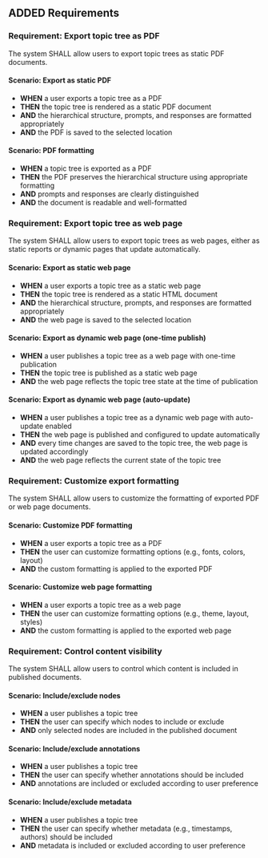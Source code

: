 ## ADDED Requirements

### Requirement: Export topic tree as PDF
The system SHALL allow users to export topic trees as static PDF documents.

#### Scenario: Export as static PDF
- **WHEN** a user exports a topic tree as a PDF
- **THEN** the topic tree is rendered as a static PDF document
- **AND** the hierarchical structure, prompts, and responses are formatted appropriately
- **AND** the PDF is saved to the selected location

#### Scenario: PDF formatting
- **WHEN** a topic tree is exported as a PDF
- **THEN** the PDF preserves the hierarchical structure using appropriate formatting
- **AND** prompts and responses are clearly distinguished
- **AND** the document is readable and well-formatted

### Requirement: Export topic tree as web page
The system SHALL allow users to export topic trees as web pages, either as static reports or dynamic pages that update automatically.

#### Scenario: Export as static web page
- **WHEN** a user exports a topic tree as a static web page
- **THEN** the topic tree is rendered as a static HTML document
- **AND** the hierarchical structure, prompts, and responses are formatted appropriately
- **AND** the web page is saved to the selected location

#### Scenario: Export as dynamic web page (one-time publish)
- **WHEN** a user publishes a topic tree as a web page with one-time publication
- **THEN** the topic tree is published as a static web page
- **AND** the web page reflects the topic tree state at the time of publication

#### Scenario: Export as dynamic web page (auto-update)
- **WHEN** a user publishes a topic tree as a dynamic web page with auto-update enabled
- **THEN** the web page is published and configured to update automatically
- **AND** every time changes are saved to the topic tree, the web page is updated accordingly
- **AND** the web page reflects the current state of the topic tree

### Requirement: Customize export formatting
The system SHALL allow users to customize the formatting of exported PDF or web page documents.

#### Scenario: Customize PDF formatting
- **WHEN** a user exports a topic tree as a PDF
- **THEN** the user can customize formatting options (e.g., fonts, colors, layout)
- **AND** the custom formatting is applied to the exported PDF

#### Scenario: Customize web page formatting
- **WHEN** a user exports a topic tree as a web page
- **THEN** the user can customize formatting options (e.g., theme, layout, styles)
- **AND** the custom formatting is applied to the exported web page

### Requirement: Control content visibility
The system SHALL allow users to control which content is included in published documents.

#### Scenario: Include/exclude nodes
- **WHEN** a user publishes a topic tree
- **THEN** the user can specify which nodes to include or exclude
- **AND** only selected nodes are included in the published document

#### Scenario: Include/exclude annotations
- **WHEN** a user publishes a topic tree
- **THEN** the user can specify whether annotations should be included
- **AND** annotations are included or excluded according to user preference

#### Scenario: Include/exclude metadata
- **WHEN** a user publishes a topic tree
- **THEN** the user can specify whether metadata (e.g., timestamps, authors) should be included
- **AND** metadata is included or excluded according to user preference

